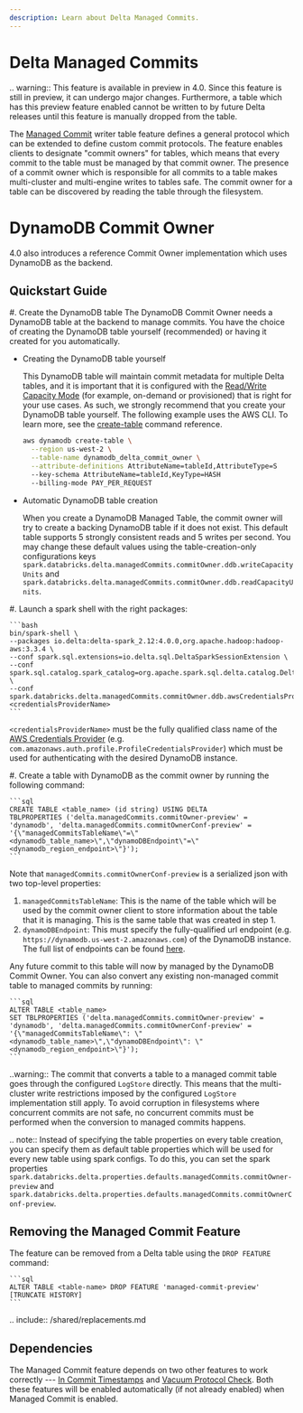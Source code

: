 ```yaml
---
description: Learn about Delta Managed Commits.
---
```


# Delta Managed Commits

.. warning:: This feature is available in preview in <Delta> 4.0. Since this feature is still in preview, it can undergo major changes. Furthermore, a table which has this preview feature enabled cannot be written to by future Delta releases until
this feature is manually dropped from the table.

The [Managed Commit](https://github.com/delta-io/delta/issues/2598) writer table feature defines a general protocol which can be extended to define custom commit protocols. The feature enables clients to designate "commit owners" for tables, which means that every commit to the table must be managed by that commit owner.
The presence of a commit owner which is responsible for all commits to a table makes multi-cluster and multi-engine writes to tables safe. The commit owner for a table can be discovered by reading the table through the filesystem.


# DynamoDB Commit Owner

<Delta> 4.0 also introduces a reference Commit Owner implementation which uses DynamoDB as the backend.

## Quickstart Guide

#. Create the DynamoDB table
The DynamoDB Commit Owner needs a DynamoDB table at the backend to manage commits. You have the choice of creating the DynamoDB table yourself (recommended) or having it created for you automatically.

   - Creating the DynamoDB table yourself

      This DynamoDB table will maintain commit metadata for multiple Delta tables, and it is important that it is configured with the [Read/Write Capacity Mode](https://docs.aws.amazon.com/amazondynamodb/latest/developerguide/HowItWorks.ReadWriteCapacityMode.html) (for example, on-demand or provisioned) that is right for your use cases. As such, we strongly recommend that you create your DynamoDB table yourself. The following example uses the AWS CLI. To learn more, see the [create-table](https://docs.aws.amazon.com/cli/latest/reference/dynamodb/create-table.html) command reference.

      ```bash
      aws dynamodb create-table \
        --region us-west-2 \
        --table-name dynamodb_delta_commit_owner \
        --attribute-definitions AttributeName=tableId,AttributeType=S
        --key-schema AttributeName=tableId,KeyType=HASH
        --billing-mode PAY_PER_REQUEST
      ```

   - Automatic DynamoDB table creation

      When you create a DynamoDB Managed Table, the commit owner will try to create a backing DynamoDB table if it does not exist. This default table supports 5 strongly consistent reads and 5 writes per second. You may change these default values using the table-creation-only configurations keys `spark.databricks.delta.managedCommits.commitOwner.ddb.writeCapacityUnits` and `spark.databricks.delta.managedCommits.commitOwner.ddb.readCapacityUnits`.

#. Launch a spark shell with the right packages:

    ```bash
    bin/spark-shell \
    --packages io.delta:delta-spark_2.12:4.0.0,org.apache.hadoop:hadoop-aws:3.3.4 \
    --conf spark.sql.extensions=io.delta.sql.DeltaSparkSessionExtension \
    --conf spark.sql.catalog.spark_catalog=org.apache.spark.sql.delta.catalog.DeltaCatalog \
    --conf spark.databricks.delta.managedCommits.commitOwner.ddb.awsCredentialsProviderName=<credentialsProviderName>
    ```

`<credentialsProviderName>` must be the fully qualified class name of the [AWS Credentials Provider](https://docs.aws.amazon.com/AWSJavaSDK/latest/javadoc/com/amazonaws/auth/AWSCredentialsProvider.html) (e.g. `com.amazonaws.auth.profile.ProfileCredentialsProvider`) which must be used for authenticating with the desired DynamoDB instance.

#. Create a table with DynamoDB as the commit owner by running the following command:

    ```sql
    CREATE TABLE <table_name> (id string) USING DELTA
    TBLPROPERTIES ('delta.managedCommits.commitOwner-preview' = 'dynamodb', 'delta.managedCommits.commitOwnerConf-preview' = '{\"managedCommitsTableName\"=\"<dynamodb_table_name>\",\"dynamoDBEndpoint\"=\"<dynamodb_region_endpoint>\"}');
    ```

Note that `managedCommits.commitOwnerConf-preview` is a serialized json with two top-level properties:
1. `managedCommitsTableName`: This is the name of the table which will be used by the commit owner client to store information about the table that it is managing. This is the same table that was created in step 1.
2. `dynamoDBEndpoint`: This must specify the fully-qualified url endpoint (e.g. `https://dynamodb.us-west-2.amazonaws.com`) of the DynamoDB instance. The full list of endpoints can be found [here](https://docs.aws.amazon.com/general/latest/gr/ddb.html).

Any future commit to this table will now by managed by the DynamoDB Commit Owner. You can also convert any existing non-managed commit table to managed commits by running:

    ```sql
    ALTER TABLE <table_name>
    SET TBLPROPERTIES ('delta.managedCommits.commitOwner-preview' = 'dynamodb', 'delta.managedCommits.commitOwnerConf-preview' = '{\"managedCommitsTableName\": \"<dynamodb_table_name>\",\"dynamoDBEndpoint\": \"<dynamodb_region_endpoint>\"}');
    ```
..warning:: The commit that converts a table to a managed commit table goes through the configured `LogStore` directly. This means that the multi-cluster write restrictions imposed by the configured `LogStore` implementation still apply. To avoid
corruption in filesystems where concurrent commits are not safe, no concurrent commits must be performed when the conversion to managed commits happens. 

.. note:: Instead of specifying the table properties on every table creation, you can specify them as default table properties which will be used for every new table using spark configs. To do this, you can set the spark properties `spark.databricks.delta.properties.defaults.managedCommits.commitOwner-preview` and `spark.databricks.delta.properties.defaults.managedCommits.commitOwnerConf-preview`.


## Removing the Managed Commit Feature

The feature can be removed from a Delta table using the `DROP FEATURE` command:

    ```sql
    ALTER TABLE <table-name> DROP FEATURE 'managed-commit-preview' [TRUNCATE HISTORY]
    ```

.. include:: /shared/replacements.md


## Dependencies

The Managed Commit feature depends on two other features to work correctly --- [In Commit Timestamps](https://github.com/delta-io/delta/issues/2532) and [Vacuum Protocol Check](https://github.com/delta-io/delta/blob/master/PROTOCOL.md#vacuum-protocol-check). Both these features will be enabled automatically (if not already enabled) when Managed Commit is enabled.